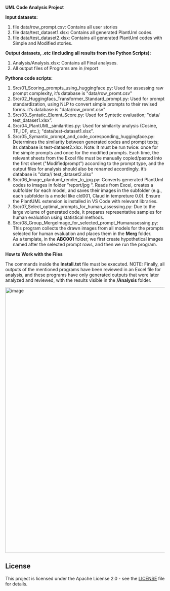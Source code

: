 **UML Code Analysis Project**

**Input datasets:**

1. file data/row_prompt.csv:    Contains all user stories
2. file data/test_dataset1.xlsx:     Contains all generated PlantUml codes.
3. file data/test_dataset2.xlsx:    Contains all generated PlantUml codes with Simple and Modified stories.

**Output datasets, .etc (Including all results from the Python Scripts):**

1. Analysis/Analysis.xlsx: Contains all Final analyses.
2. All output files of Programs are in /report
   
**Pythons code scripts:**

1.	Src/01_Scoring_prompts_using_huggingface.py: 
Used for assessing raw prompt complexity, it’s database is "data/row_promt.csv"
2. Src/02_Huggingfacs_Transformer_Standard_prompt.py: 
Used for prompt standardization, using NLP to convert simple prompts to their revised forms. it’s database is "data/row_promt.csv"
3. Src/03_Syntatic_Elemnt_Score.py: 
Used for Syntetic evaluation; "data/ test_dataset1.xlsx”.
4. Src/04_PlantUML_similarities.py: Used for similarity analysis (Cosine, TF_IDF, etc.); "data/test-dataset1.xlsx”.
5. Src/05_Symantic_prompt_and_code_coresponding_huggingface.py: 
Determines the similarity between generated codes and prompt texts; its database is test-dataset2.xlsx. Note: It must be run twice: once for the simple prompts and once for the modified prompts. Each time, the relevant sheets from the Excel file must be manually copied/pasted into the first sheet ("Modifiedprompt") according to the prompt type, and the output files for analysis should also be renamed accordingly. it’s database is "data// test_dataset2.xlsx"
6. Src/06_Image_plantuml_render_to_jpg.py:
Converts generated PlantUml codes to images in folder ”report/jpg “. Reads from Excel, creates a subfolder for each model, and saves their images in the subfolder (e.g., each subfolder is a model like cld001, Claud in tempreture 0.0). Ensure the PlantUML extension is installed in VS Code with relevant libraries.
7. Src/07_Select_optimal_prompts_for_human_assessing.py:
Due to the large volume of generated code, it prepares representative samples for human evaluation using statistical methods.
8. Src/08_Group_MergeImage_for_selected_prompt_Humanasessing.py: 
This program collects the drawn images from all models for the prompts selected for human evaluation and places them in the **Merg** folder.  
As a template, in the **ABC001** folder, we first create hypothetical images named after the selected prompt rows, and then we run the program.

**How to Work with the Files**

The commands inside the **Install.txt** file must be executed.
NOTE: Finally, all outputs of the mentioned programs have been reviewed in an Excel file for analysis, and these programs have only generated outputs that were later analyzed and reviewed, with the results visible in the **/Analysis** folder.

<img width="837" he
   ight="645" alt="image" src="https://github.com/user-attachments/assets/ea1fc66d-9227-460f-a442-19c924745590" />
 ## License
This project is licensed under the Apache License 2.0 - see the [LICENSE](LICENSE) file for details.
